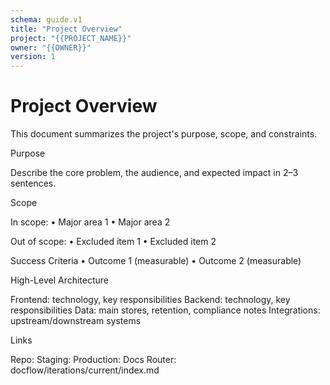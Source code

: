 ```yaml
---
schema: guide.v1
title: "Project Overview"
project: "{{PROJECT_NAME}}"
owner: "{{OWNER}}"
version: 1
---
```


# Project Overview

This document summarizes the project's purpose, scope, and constraints.

Purpose

Describe the core problem, the audience, and expected impact in 2–3 sentences.

Scope

In scope:
 • Major area 1
 • Major area 2

Out of scope:
 • Excluded item 1
 • Excluded item 2

Success Criteria
 • Outcome 1 (measurable)
 • Outcome 2 (measurable)

High-Level Architecture

Frontend: technology, key responsibilities
Backend: technology, key responsibilities
Data: main stores, retention, compliance notes
Integrations: upstream/downstream systems

Links

Repo:
Staging:
Production:
Docs Router: docflow/iterations/current/index.md
